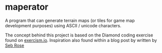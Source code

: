 # maperator
A program that can generate terrain maps (or tiles for game map development purposes) using ASCII / unicode characters.

The concept behind this project is based on the Diamond coding exercise found on [exercism.io](http://exercism.io/exercises/javascript/diamond/readme). Inspiration also found within a blog post by written by [Seb Rose](http://claysnow.co.uk/recycling-tests-in-tdd/)
